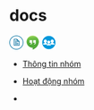 # docs

[![docs](icon/docs.png)](https://github.com/ks-is/docs/)
[![chat](icon/chat.png)](https://gitter.im/ksis-group/chat)
[![forum](icon/forum.png)](https://github.com/ks-is/forum/issues/)

* [Thông tin nhóm](thong_tin_nhom.md)

* [Hoạt động nhóm](hoat_dong_nhom.md)

* [](#)

